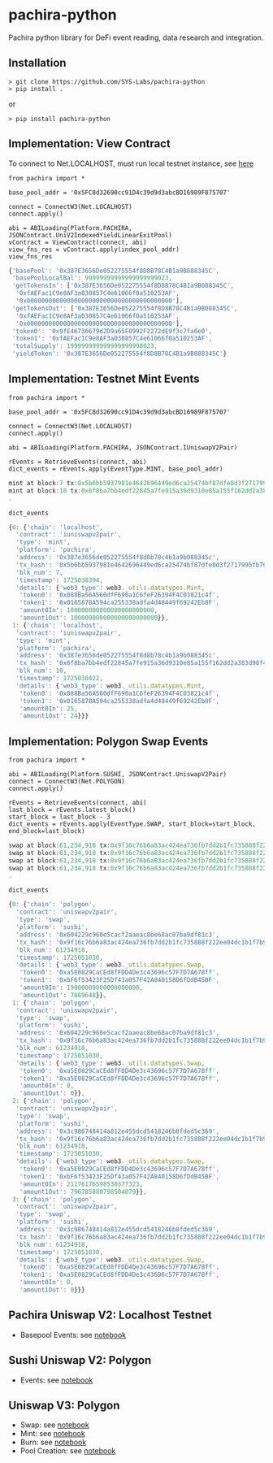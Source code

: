 # pachira-python
Pachira python library for DeFi event reading, data research and integration.

## Installation 
```
> git clone https://github.com/SYS-Labs/pachira-python
> pip install .
```

or 

```
> pip install pachira-python
```

## Implementation: View Contract

To connect to Net.LOCALHOST, must run local testnet instance, see [here](https://github.com/misesmind/indexeddefi/tree/pools)

```
from pachira import *

base_pool_addr = '0x5FC8d32690cc91D4c39d9d3abcBD16989F875707'

connect = ConnectW3(Net.LOCALHOST)
connect.apply()

abi = ABILoading(Platform.PACHIRA, JSONContract.UniV2IndexedYieldLinearExitPool)
vContract = ViewContract(connect, abi)
view_fns_res = vContract.apply(index_pool_addr)
view_fns_res
```

```javascript
{'basePool': '0x387E3656De052275554f8D8B78C4B1a9B088345C',
 'basePoolLocalBal': 99999999999999999999023,
 'getTokensIn': ['0x387E3656De052275554f8D8B78C4B1a9B088345C',
  '0xfAEFac1C9e8AF3a030857C4e61066f0a510253AF',
  '0x0000000000000000000000000000000000000000'],
 'getTokensOut': ['0x387E3656De052275554f8D8B78C4B1a9B088345C',
  '0xfAEFac1C9e8AF3a030857C4e61066f0a510253AF',
  '0x0000000000000000000000000000000000000000'],
 'token0': '0x9fE46736679d2D9a65F0992F2272dE9f3c7fa6e0',
 'token1': '0xfAEFac1C9e8AF3a030857C4e61066f0a510253AF',
 'totalSupply': 199999999999999999998023,
 'yieldToken': '0x387E3656De052275554f8D8B78C4B1a9B088345C'}
```


## Implementation: Testnet Mint Events

```
from pachira import *

base_pool_addr = '0x5FC8d32690cc91D4c39d9d3abcBD16989F875707'

connect = ConnectW3(Net.LOCALHOST)
connect.apply()

abi = ABILoading(Platform.PACHIRA, JSONContract.IUniswapV2Pair)

rEvents = RetrieveEvents(connect, abi)
dict_events = rEvents.apply(EventType.MINT, base_pool_addr)
```

```javascript
mint at block:7 tx:0x5b6bb5937981e4642696449ed6ca25474bf87dfe8d3f2717995fb70c0d7a6249
mint at block:10 tx:0x6f8ba7bb4edf22845a7fe915a36d9310e85a155f162dd2a383d90f4a71606044
.
```

```
dict_events
```

```javascript
{0: {'chain': 'localhost',
  'contract': 'iuniswapv2pair',
  'type': 'mint',
  'platform': 'pachira',
  'address': '0x387e3656de052275554f8d8b78c4b1a9b088345c',
  'tx_hash': '0x5b6bb5937981e4642696449ed6ca25474bf87dfe8d3f2717995fb70c0d7a6249',
  'blk_num': 7,
  'timestamp': 1725038394,
  'details': {'web3_type': web3._utils.datatypes.Mint,
   'token0': '0x088Ba56A560dfF690a1C6feF26394F4C03821c4f',
   'token1': '0x0165878A594ca255338adfa4d48449f69242Eb8F',
   'amount0In': 100000000000000000000000,
   'amount1Out': 100000000000000000000000}},
 1: {'chain': 'localhost',
  'contract': 'iuniswapv2pair',
  'type': 'mint',
  'platform': 'pachira',
  'address': '0x387e3656de052275554f8d8b78c4b1a9b088345c',
  'tx_hash': '0x6f8ba7bb4edf22845a7fe915a36d9310e85a155f162dd2a383d90f4a71606044',
  'blk_num': 10,
  'timestamp': 1725038422,
  'details': {'web3_type': web3._utils.datatypes.Mint,
   'token0': '0x088Ba56A560dfF690a1C6feF26394F4C03821c4f',
   'token1': '0x0165878A594ca255338adfa4d48449f69242Eb8F',
   'amount0In': 25,
   'amount1Out': 24}}}
```

## Implementation: Polygon Swap Events

```
from pachira import *

abi = ABILoading(Platform.SUSHI, JSONContract.UniswapV2Pair)
connect = ConnectW3(Net.POLYGON)
connect.apply()

rEvents = RetrieveEvents(connect, abi)
last_block = rEvents.latest_block()
start_block = last_block - 3
dict_events = rEvents.apply(EventType.SWAP, start_block=start_block, end_block=last_block)
```

```javascript
swap at block:61,234,918 tx:0x9f16c76b6a83ac424ea736fb7dd2b1fc735888f222ee04dc1b1f7b933469faf8
swap at block:61,234,918 tx:0x9f16c76b6a83ac424ea736fb7dd2b1fc735888f222ee04dc1b1f7b933469faf8
swap at block:61,234,918 tx:0x9f16c76b6a83ac424ea736fb7dd2b1fc735888f222ee04dc1b1f7b933469faf8
swap at block:61,234,918 tx:0x9f16c76b6a83ac424ea736fb7dd2b1fc735888f222ee04dc1b1f7b933469faf8
.
```

```
dict_events
```

```javascript
{0: {'chain': 'polygon',
  'contract': 'uniswapv2pair',
  'type': 'swap',
  'platform': 'sushi',
  'address': '0x604229c960e5cacf2aaeac8be68ac07ba9df81c3',
  'tx_hash': '0x9f16c76b6a83ac424ea736fb7dd2b1fc735888f222ee04dc1b1f7b933469faf8',
  'blk_num': 61234918,
  'timestamp': 1725051030,
  'details': {'web3_type': web3._utils.datatypes.Swap,
   'token0': '0xa5E0829CaCEd8fFDD4De3c43696c57F7D7A678ff',
   'token1': '0xbF6f53423F25Df43a057F42A840158D6fDdB45BF',
   'amount0In': 19000000000000000000,
   'amount1Out': 7889648}},
 1: {'chain': 'polygon',
  'contract': 'uniswapv2pair',
  'type': 'swap',
  'platform': 'sushi',
  'address': '0x604229c960e5cacf2aaeac8be68ac07ba9df81c3',
  'tx_hash': '0x9f16c76b6a83ac424ea736fb7dd2b1fc735888f222ee04dc1b1f7b933469faf8',
  'blk_num': 61234918,
  'timestamp': 1725051030,
  'details': {'web3_type': web3._utils.datatypes.Swap,
   'token0': '0xa5E0829CaCEd8fFDD4De3c43696c57F7D7A678ff',
   'token1': '0xa5E0829CaCEd8fFDD4De3c43696c57F7D7A678ff',
   'amount0In': 0,
   'amount1Out': 0}},
 2: {'chain': 'polygon',
  'contract': 'uniswapv2pair',
  'type': 'swap',
  'platform': 'sushi',
  'address': '0x3c986748414a812e455dcd5418246b8fded5c369',
  'tx_hash': '0x9f16c76b6a83ac424ea736fb7dd2b1fc735888f222ee04dc1b1f7b933469faf8',
  'blk_num': 61234918,
  'timestamp': 1725051030,
  'details': {'web3_type': web3._utils.datatypes.Swap,
   'token0': '0xa5E0829CaCEd8fFDD4De3c43696c57F7D7A678ff',
   'token1': '0xbF6f53423F25Df43a057F42A840158D6fDdB45BF',
   'amount0In': 21176176598530377323,
   'amount1Out': 796785880798504079}},
 3: {'chain': 'polygon',
  'contract': 'uniswapv2pair',
  'type': 'swap',
  'platform': 'sushi',
  'address': '0x3c986748414a812e455dcd5418246b8fded5c369',
  'tx_hash': '0x9f16c76b6a83ac424ea736fb7dd2b1fc735888f222ee04dc1b1f7b933469faf8',
  'blk_num': 61234918,
  'timestamp': 1725051030,
  'details': {'web3_type': web3._utils.datatypes.Swap,
   'token0': '0xa5E0829CaCEd8fFDD4De3c43696c57F7D7A678ff',
   'token1': '0xa5E0829CaCEd8fFDD4De3c43696c57F7D7A678ff',
   'amount0In': 0,
   'amount1Out': 0}}}
```


## Pachira Uniswap V2: Localhost Testnet

* Basepool Events: see [notebook](https://github.com/SYS-Labs/pachira-python/blob/main/notebook/pachira/test_basepool_events.ipynb)

## Sushi Uniswap V2: Polygon 

* Events: see [notebook](https://github.com/SYS-Labs/pachira-python/blob/main/notebook/pachira/test_univ2_events.ipynb)

## Uniswap V3: Polygon

* Swap: see [notebook](https://github.com/SYS-Labs/pachira-python/blob/main/notebook/univ3/swap.ipynb)
* Mint: see [notebook](https://github.com/SYS-Labs/pachira-python/blob/main/notebook/univ3/mint.ipynb)
* Burn: see [notebook](https://github.com/SYS-Labs/pachira-python/blob/main/notebook/univ3/burn.ipynb)
* Pool Creation: see [notebook](https://github.com/SYS-Labs/pachira-python/blob/main/notebook/univ3/pool_created.ipynb) 
